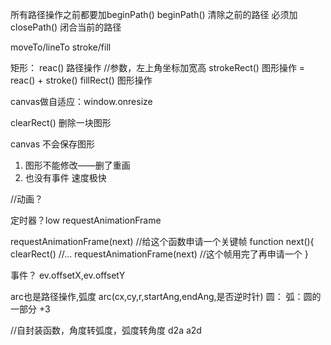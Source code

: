 
所有路径操作之前都要加beginPath()
beginPath()  清除之前的路径  必须加
closePath()  闭合当前的路径

moveTo/lineTo
stroke/fill

矩形：
reac() 路径操作 //参数，左上角坐标加宽高
strokeRect()   图形操作 = reac() + stroke()
fillRect()     图形操作

canvas做自适应：window.onresize

clearRect()  删除一块图形

canvas 不会保存图形
1. 图形不能修改——删了重画
2. 也没有事件
速度极快

//动画？

定时器？low
requestAnimationFrame

requestAnimationFrame(next)  //给这个函数申请一个关键帧
function next(){
    clearRect()
    //...
    requestAnimationFrame(next) //这个帧用完了再申请一个
}

事件？
ev.offsetX,ev.offsetY 


arc也是路径操作,弧度
arc(cx,cy,r,startAng,endAng,是否逆时针)
圆：
弧：圆的一部分
+3


//自封装函数，角度转弧度，弧度转角度
d2a
a2d
